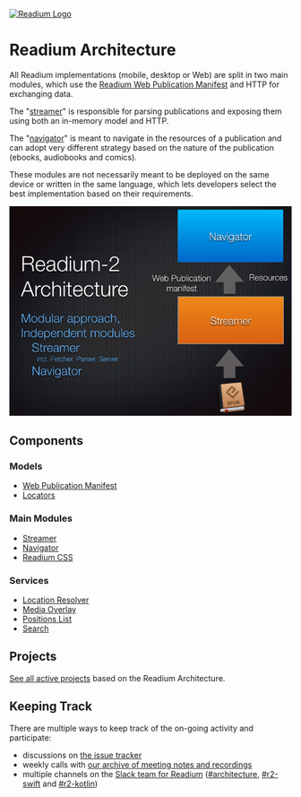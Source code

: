 [![Readium Logo](https://readium.org/assets/logos/readium-logo.png)](https://readium.org)

# Readium Architecture

All Readium implementations (mobile, desktop or Web) are split in two main modules, which use the [Readium Web Publication Manifest](https://readium.org/webpub-manifest/) and HTTP for exchanging data.

The "[streamer](streamer)" is responsible for parsing publications and exposing them using both an in-memory model and HTTP.

The "[navigator](navigator)" is meant to navigate in the resources of a publication and can adopt very different strategy based on the nature of the publication (ebooks, audiobooks and comics).

These modules are not necessarily meant to be deployed on the same device or written in the same language, which lets developers select the best implementation based on their requirements.

![Readium-2 architecture](images/readium-2-archi-2.png)

## Components

### Models

* [Web Publication Manifest](https://github.com/readium/webpub-manifest)
* [Locators](locators)

### Main Modules

* [Streamer](streamer)
* [Navigator](navigator)
* [Readium CSS](https://github.com/readium/readium-css)


### Services

* [Location Resolver](locators/resolver.md)
* [Media Overlay](media-overlay)
* [Positions List](positions)
* [Search](search)

## Projects

[See all active projects](projects) based on the Readium Architecture.

## Keeping Track

There are multiple ways to keep track of the on-going activity and participate:

* discussions on [the issue tracker](https://github.com/readium/architecture/issues)
* weekly calls with [our archive of meeting notes and recordings](https://drive.google.com/drive/folders/0BzaNaBNAB6FjbzR5NWFVWVo2dDg?hl=en)
* multiple channels on the [Slack team for Readium](https://readium.slack.com) ([#architecture](https://readium.slack.com/messages/architecture/), [#r2-swift](https://readium.slack.com/messages/r2-swift/) and [#r2-kotlin](https://readium.slack.com/messages/r2-kotlin/))

